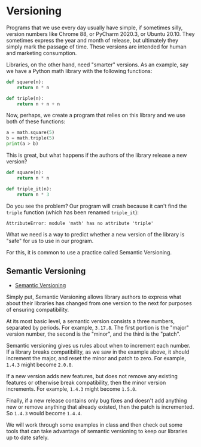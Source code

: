 # Versioning

Programs that we use every day usually have simple, if sometimes silly, version
numbers like Chrome 88, or PyCharm 2020.3, or Ubuntu 20.10. They sometimes
express the year and month of release, but ultimately they simply mark the
passage of time. These versions are intended for human and marketing
consumption. 

Libraries, on the other hand, need "smarter" versions. As an example, say we
have a Python math library with the following functions:

```python
def square(n):
    return n * n

def triple(n):
    return n + n + n
```

Now, perhaps, we create a program that relies on this library and we use both of
these functions:

```python
a = math.square(5)
b = math.triple(5)
print(a > b)
```

This is great, but what happens if the authors of the library release a new
version?

```python
def square(n):
    return n * n

def triple_it(n):
    return n * 3
```

Do you see the problem? Our program will crash because it can't find the
`triple` function (which has been renamed `triple_it`):

```
AttributeError: module 'math' has no attribute 'triple'
```

What we need is a way to predict whether a new version of the library is "safe"
for us to use in our program.

For this, it is common to use a practice called Semantic Versioning.

## Semantic Versioning

  - [Semantic Versioning](http://semver.org)

Simply put, Semantic Versioning allows library authors to express what about
their libraries has changed from one version to the next for purposes of
ensuring compatibility.

At its most basic level, a semantic version consists a three numbers, separated
by periods. For example, `3.17.8`. The first portion is the "major" version
number, the second is the "minor", and the third is the "patch".

Semantic versioning gives us rules about when to increment each number. If a
library breaks compatibility, as we saw in the example above, it should
increment the major, and reset the minor and patch to zero. For example, `1.4.3`
might become `2.0.0`.

If a new version adds new features, but does not remove any existing features or
otherwise break compatibility, then the minor version increments. For example,
`1.4.3` might become `1.5.0`.

Finally, if a new release contains only bug fixes and doesn't add anything new
or remove anything that already existed, then the patch is incremented. So
`1.4.3` would become `1.4.4`.

We will work through some examples in class and then check out some tools that
can take advantage of semantic versioning to keep our libraries up to date
safely.

